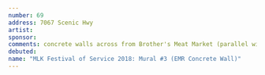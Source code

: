 ```yaml
---
number: 69
address: 7067 Scenic Hwy
artist:
sponsor:
comments: concrete walls across from Brother's Meat Market (parallel with road)
debuted:
name: "MLK Festival of Service 2018: Mural #3 (EMR Concrete Wall)"
---
```

